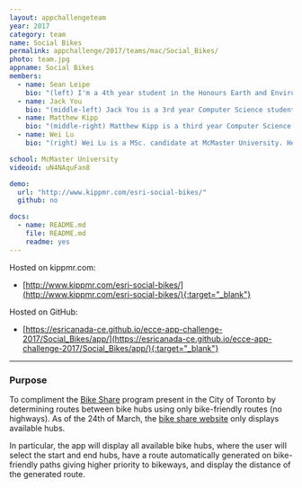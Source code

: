 ```yaml
---
layout: appchallengeteam
year: 2017
category: team
name: Social Bikes
permalink: appchallenge/2017/teams/mac/Social_Bikes/
photo: team.jpg
appname: Social Bikes
members:
  - name: Sean Leipe
    bio: "(left) I'm a 4th year student in the Honours Earth and Environmental Science program at McMaster University, with a minor in GIS. I've been working on my undergraduate thesis with Patrick DeLuca, which involves evaluating susceptibility to badland encroachment in Italy using GIS and multicriteria evaluation. My main research interests at the moment are integrating traditional earth science work such as hydrogeology, geophysics, and geomorphology with GIS as I enjoy working in both fields and believe each adds value to the other when they are combined."
  - name: Jack You
    bio: "(middle-left) Jack You is a 3rd year Computer Science student at McMaster University from Scarborough. Aside from his interest in programming, he is always eager to learn about the applications of theoretical computer science in solving real world problems."
  - name: Matthew Kipp
    bio: "(middle-right) Matthew Kipp is a third year Computer Science student from McMaster University who was raised on the rural roads of Norfolk County. Along with his passion for programming he hopes to help assist the preservation of nature by proposing effective and sustainable solutions to energy-hungry problems."
  - name: Wei Lu
    bio: "(right) Wei Lu is a MSc. candidate at McMaster University. Her research interests involve applying spatiotemporal analysis in various aspects of transportation research, especially active travel and route choice analysis."

school: McMaster University
videoid: uN4NAquFan8

demo:
  url: "http://www.kippmr.com/esri-social-bikes/"
  github: no

docs:
  - name: README.md
    file: README.md
    readme: yes
---
```


Hosted on kippmr.com:
- [http://www.kippmr.com/esri-social-bikes/](http://www.kippmr.com/esri-social-bikes/){:target="_blank"}

Hosted on GitHub:
- [https://esricanada-ce.github.io/ecce-app-challenge-2017/Social_Bikes/app/](https://esricanada-ce.github.io/ecce-app-challenge-2017/Social_Bikes/app/){:target="_blank"}

***

### Purpose

To compliment the [Bike Share](https://www.bikesharetoronto.com/) program present in the City of Toronto by determining routes between bike hubs using only bike-friendly routes (no highways). As of the 24th of March, the [bike share website](https://member.bikesharetoronto.com/stations) only displays available hubs.

In particular, the app will display all available bike hubs, where the user will select the start and end hubs, have a route automatically generated on bike-friendly paths giving higher priority to bikeways, and display the distance of the generated route.
